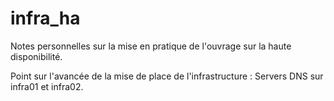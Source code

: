# infra_ha
Notes personnelles sur la mise en pratique de l'ouvrage sur la haute disponibilité.

Point sur l'avancée de la mise de place de l'infrastructure :
Servers DNS sur infra01 et infra02.
